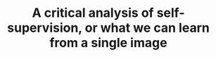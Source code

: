 ---
title: "A critical analysis of self-supervision, or what we can learn from a single image"
collection: publications
permalink: /publication/2020-asano2020critical
year: 2020
venue: 'International Conference on Learning Representations'
authors: 'Asano, YM and Rupprecht, C and Vedaldi, A'
paperurl: 'https://www.robots.ox.ac.uk/~vgg/publications/2020/Asano20b/asano20b.pdf'
bibtex: "@inproceedings{asano2020critical,\n    author = \"Asano, YM and Rupprecht, C and Vedaldi, A\",\n    title = \"A critical analysis of self-supervision, or what we can learn from a single image\",\n    booktitle = \"International Conference on Learning Representations\",\n    year = \"2020\"\n}\n"
---